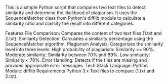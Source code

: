 This is a simple Python script that compares two text files to detect similarity and determine the likelihood of plagiarism. It uses the SequenceMatcher class from Python's difflib module to calculate a similarity ratio and classify the result into different categories.

Features
File Comparison: Compares the content of two text files (1.txt and 2.txt).
Similarity Detection: Calculates a similarity percentage using the SequenceMatcher algorithm.
Plagiarism Analysis: Categorizes the similarity level into three levels:
High probability of plagiarism: Similarity >= 90%.
Moderate similarity: Similarity between 70% and 89%.
Low similarity: Similarity < 70%.
Error Handling: Detects if the files are missing and provides appropriate error messages.
Tech Stack
Language: Python
Module: difflib
Requirements
Python 3.x
Text files to compare (1.txt and 2.txt).

